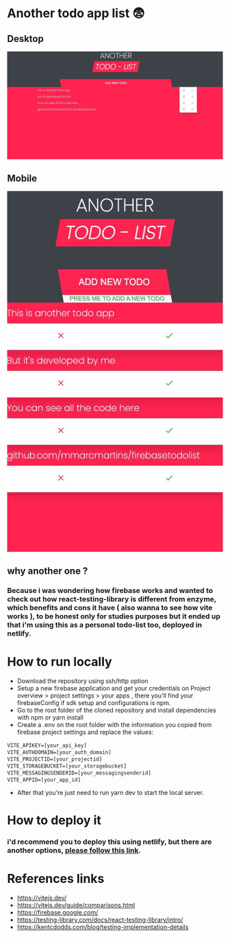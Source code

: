 # Another todo app list :fearful: 
## Desktop
![This is an image](/assets/desktop.png)
## Mobile
![This is an image](/assets/mobile.png)
## why another one ?
### Because i was wondering how firebase works and wanted to check out how react-testing-library is different from enzyme, which benefits and cons it have ( also wanna to see how vite works ), to be honest only for studies purposes but it ended up that i'm using this as a personal todo-list too, deployed in netlify.
# How to run locally
- Download the repository using ssh/http option
- Setup a new firebase application and get your credentials on Project overview > project settings > your apps , there you'll find your firebaseConfig if sdk setup and configurations is npm.
- Go to the root folder of the cloned repository and install dependencies with npm or yarn install
- Create a .env on the root folder with the information you copied from firebase project settings and replace the values:
```
VITE_APIKEY=[your_api_key]
VITE_AUTHDOMAIN=[your_auth_domain]
VITE_PROJECTID=[your_projectid]
VITE_STORAGEBUCKET=[your_storagebucket]
VITE_MESSAGINGSENDERID=[your_messagingsenderid]
VITE_APPID=[your_app_id]
```
- After that you're just need to run yarn dev to start the local server.

# How to deploy it
### i'd recommend you to deploy this using netlify, but there are another options, [please follow this link](https://vitejs.dev/guide/static-deploy.html#netlify).

# References links
- https://vitejs.dev/
- https://vitejs.dev/guide/comparisons.html
- https://firebase.google.com/
- https://testing-library.com/docs/react-testing-library/intro/
- https://kentcdodds.com/blog/testing-implementation-details